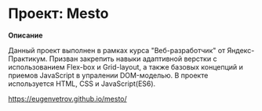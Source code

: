 # Проект: Mesto

**Описание**

Данный проект выполнен в рамках курса "Веб-разработчик" от Яндекс-Практикум. Призван закрепить навыки адаптивной верстки с использованием Flex-box и Grid-layout, а также базовых концепций и приемов JavaScript в упралении DOM-моделью.
В проекте используется HTML, CSS и JavaScript(ES6).

https://eugenvetrov.github.io/mesto/

